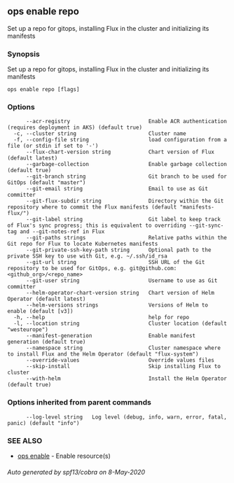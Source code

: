 ## ops enable repo

Set up a repo for gitops, installing Flux in the cluster and initializing its manifests

### Synopsis

Set up a repo for gitops, installing Flux in the cluster and initializing its manifests

```
ops enable repo [flags]
```

### Options

```
      --acr-registry                         Enable ACR authentication (requires deployment in AKS) (default true)
  -c, --cluster string                       Cluster name
  -f, --config-file string                   load configuration from a file (or stdin if set to '-')
      --flux-chart-version string            Chart version of Flux (default latest)
      --garbage-collection                   Enable garbage collection (default true)
      --git-branch string                    Git branch to be used for GitOps (default "master")
      --git-email string                     Email to use as Git committer
      --git-flux-subdir string               Directory within the Git repository where to commit the Flux manifests (default "manifests-flux/")
      --git-label string                     Git label to keep track of Flux's sync progress; this is equivalent to overriding --git-sync-tag and --git-notes-ref in Flux
      --git-paths strings                    Relative paths within the Git repo for Flux to locate Kubernetes manifests
      --git-private-ssh-key-path string      Optional path to the private SSH key to use with Git, e.g. ~/.ssh/id_rsa
      --git-url string                       SSH URL of the Git repository to be used for GitOps, e.g. git@github.com:<github_org>/<repo_name>
      --git-user string                      Username to use as Git committer
      --helm-operator-chart-version string   Chart version of Helm Operator (default latest)
      --helm-versions strings                Versions of Helm to enable (default [v3])
  -h, --help                                 help for repo
  -l, --location string                      Cluster location (default "westeurope")
      --manifest-generation                  Enable manifest generation (default true)
      --namespace string                     Cluster namespace where to install Flux and the Helm Operator (default "flux-system")
      --override-values                      Override values files
      --skip-install                         Skip installing Flux to cluster
      --with-helm                            Install the Helm Operator (default true)
```

### Options inherited from parent commands

```
      --log-level string   Log level (debug, info, warn, error, fatal, panic) (default "info")
```

### SEE ALSO

* [ops enable](ops_enable.md)	 - Enable resource(s)

###### Auto generated by spf13/cobra on 8-May-2020
